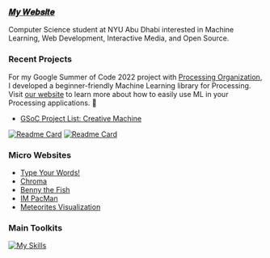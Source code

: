 ### [𝑴𝒚 𝑾𝒆𝒃𝒔𝒊𝒕𝒆](https://jjeongin.github.io/me/)

Computer Science student at NYU Abu Dhabi interested in Machine Learning, Web Development, Interactive Media, and Open Source.

### Recent Projects

For my Google Summer of Code 2022 project with [Processing Organization](https://processing.org/), I developed a beginner-friendly Machine Learning library for Processing. Visit [our website](https://jjeongin.github.io/creative-machine/) to learn more about how to easily use ML in your Processing applications. 🤖

- [GSoC Project List: Creative Machine](https://summerofcode.withgoogle.com/programs/2022/projects/8QMnLtav)

[![Readme Card](https://github-readme-stats.vercel.app/api/pin/?username=jjeongin&repo=creative-machine&theme=graywhite)](https://github.com/jjeongin/creative-machine)
[![Readme Card](https://github-readme-stats.vercel.app/api/pin/?username=jjeongin&repo=creative-machine-website&theme=graywhite)](https://github.com/jjeongin/creative-machine-website)

### Micro Websites
- [Type Your Words!](https://www.typeyourwords.com/)
- [Chroma](https://jjeongin.github.io/Chroma/)
- [Benny the Fish](https://jjeongin.github.io/Benny-the-fish/)
- [IM PacMan](https://jjeongin.github.io/micro-projects/IM-PacMan/)
- [Meteorites Visualization](https://jjeongin.github.io/micro-projects/Meteor)

### Main Toolkits

[![My Skills](https://skillicons.dev/icons?i=python,html,css,ts,js,java,c,cpp,aws&theme=light)](https://skillicons.dev)


